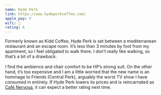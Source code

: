 ```yaml
---
name: Hyde Perk
link: https://www.hydeperkcoffee.com/
apple_pay: Y
wifi: 🙂
rating: 6
---
```


Formerly known as Kidd Coffee, Hyde Perk is set between a mediterranean restaurant and an escape room.
It’s less than 3 minutes by foot from my apartment, so I feel obligated to walk there.
I don’t really like walking, so that’s a bit of a drawback.
<br><br>
I find the ambience and chair comfort to be HP’s strong suit.
On the other hand, it’s too expensive and I am a little worried that the new name is an hommage to Friends (Central Perk), arguably the worst TV show I have consumed in entirety.
If Hyde Perk lowers its prices and is reincarnated as [Café Nervosa](http://thecheersfrasier.wikia.com/wiki/Caf%C3%A9_Nervosa), it can expect a better rating next time.

